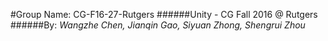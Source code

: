 #Group Name: CG-F16-27-Rutgers
######Unity - CG Fall 2016 @ Rutgers
######By: *Wangzhe Chen, Jianqin Gao, Siyuan Zhong, Shengrui Zhou*
